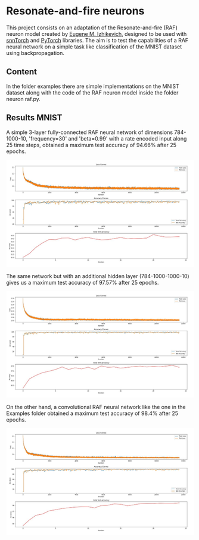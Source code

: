 # Resonate-and-fire neurons
This project consists on an adaptation of the Resonate-and-fire (RAF) neuron model created by [Eugene M. Izhikevich](https://www.izhikevich.org/publications/resfire.htm), designed to be used with [snnTorch](https://snntorch.readthedocs.io/en/latest/) and [PyTorch](https://pytorch.org/) libraries. 
The aim is to test the capabilities of a RAF neural network on a simple task like classification of the MNIST dataset using backpropagation. 

## Content
In the folder examples there are simple implementations on the MNIST dataset along with the code of the RAF neuron model inside the folder neuron raf.py. 

## Results MNIST
A simple 3-layer fully-connected RAF neural network of dimensions 784-1000-10, 'frequency=30' and 'beta=0.99' with a rate encoded input along 25 time steps, obtained a maximum test accuracy of 94.66% after 25 epochs.

![Shallow RAF neural network](/assets/images/MNIST_shallow.jpg)


The same network but with an additional hidden layer (784-1000-1000-10) gives us a maximum test accuracy of 97.57% after 25 epochs.

![Deeper RAF neural network](/assets/images/MNIST_deep.jpg)


On the other hand, a convolutional RAF neural network like the one in the Examples folder obtained a maximum test accuracy of 98.4% after 25 epochs.

![Convolutional RAF neural network](/assets/images/MNIST_conv.jpg)

